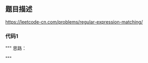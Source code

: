 ## 题目描述
https://leetcode-cn.com/problems/regular-expression-matching/
### 代码1
"""
思路：

"""
```python

```